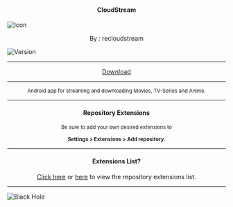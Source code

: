 <h4> <p align="center"> CloudStream </p> </h4>

![Icon](https://rb.gy/3fonay)

<p align="center"> By : recloudstream </p>

![Version](https://rb.gy/tmv2vc)

---

<p align ="center">
<a href="https://rb.gy/dbik5s" class="btn btn-outline-success"> Download </a>
</p>

---

<p align="center"> <sub>
Android app for streaming and downloading Movies, TV-Series and Anime.
</sub> </p>

---

<h4> <p align="center"> Repository Extensions </p> </h4>

<p align="center"> <sub>
Be sure to add your own desired extensions to
</sub> </p>
<p align="center"> <sub>
<b>Settings > Extensions > Add repository</b>.
</sub> </p>

---

<h4> <p align="center"> Extensions List? </p> </h4>

<p align="center">
<a href="https://rb.gy/u5hrdn">Click here</a> or <a href="https://rb.gy/q3iub2">here</a> to view the repository extensions list.
</p>

---

![Black Hole](https://rb.gy/z0dyyw)
